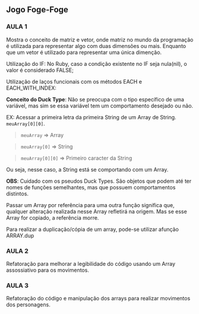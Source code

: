 ## Jogo Foge-Foge



### AULA 1
Mostra o conceito de matriz e vetor, onde matriz no mundo da programação é utilizada para representar algo com duas dimensões ou mais. Enquanto que um vetor é utilizado para representar uma única dimenção.

Utilização do IF: No Ruby, caso a condição existente no IF seja nula(nil), o valor é considerado FALSE;

Utilização de laços funcionais com os métodos EACH e EACH_WITH_INDEX: 

**Conceito do Duck Type**: Não se preocupa com o tipo específico de uma variável, mas sim se essa variável tem um comportamento desejado ou não. 

EX: Acessar a primeira letra da primeira String de um Array de String. ```meuArray[0][0]```.
 > ```meuArray``` => Array

 > ```meuArray[0]``` => String

 > ```meuArray[0][0]``` => Primeiro caracter da String

 Ou seja, nesse caso, a String está se comportando com um Array.

 **OBS**: Cuidado com os pseudos Duck Types. São objetos que podem até ter nomes de funções semelhantes, mas que possuem comportamentos distintos.

 Passar um Array por referência para uma outra função significa que, qualquer alteração realizada nesse Array refletirá na origem. Mas se esse Array for copiado, a referência morre.

 Para realizar a duplicação/cópia de um array, pode-se utilizar afunção ARRAY.dup


 ### AULA 2
 Refatoração para melhorar a legibilidade do código usando um Array assossiativo para os movimentos.


 ### AULA 3
 Refatoração do código e manipulação dos arrays para realizar movimentos dos personagens.
 